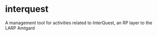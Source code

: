 # interquest
A management tool for activities related to InterQuest, an RP layer to the LARP Amtgard
